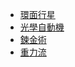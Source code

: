 - [環面行星](#一種映射方塊世界到宇宙的方法)
- [光學自動機](#一種應用於體素世界中之自動機構想)
- [鍊金術](#一種應用於素體世界之合成系統構想)
- [重力流](#一種基於力學破壞對方塊世界中的建築結構進行的懲罰)